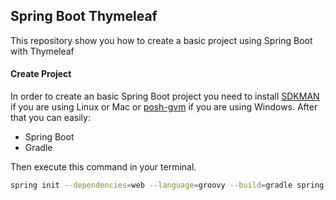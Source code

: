 Spring Boot Thymeleaf
----------------------------------------------

This repository show you how to create a basic project using Spring Boot with Thymeleaf

#### Create Project

In order to create an basic Spring Boot project you need to install [SDKMAN](http://sdkman.io/) if you are using Linux or Mac or [posh-gvm](https://github.com/flofreud/posh-gvm) if you are using Windows. After that you can easily:

* Spring Boot
* Gradle

Then execute this command in your terminal.


```bash
spring init --dependencies=web --language=groovy --build=gradle spring-boot-thymeleaf
```


